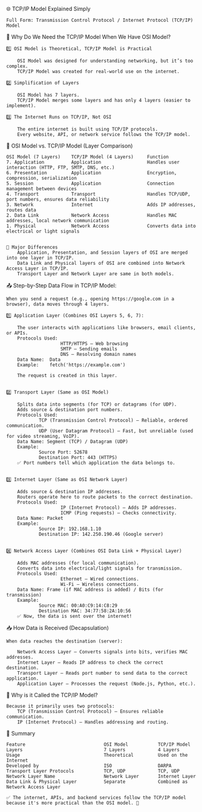 🌐 TCP/IP Model Explained Simply

    Full Form: Transmission Control Protocol / Internet Protocol (TCP/IP) Model

📌 Why Do We Need the TCP/IP Model When We Have OSI Model?

    1️⃣ OSI Model is Theoretical, TCP/IP Model is Practical

        OSI Model was designed for understanding networking, but it’s too complex.
        TCP/IP Model was created for real-world use on the internet.

    2️⃣ Simplification of Layers

        OSI Model has 7 layers.
        TCP/IP Model merges some layers and has only 4 layers (easier to implement).

    3️⃣ The Internet Runs on TCP/IP, Not OSI

        The entire internet is built using TCP/IP protocols.
        Every website, API, or network service follows the TCP/IP model.


📢 OSI Model vs. TCP/IP Model (Layer Comparison)

    OSI Model (7 Layers)	TCP/IP Model (4 Layers)	    Function
    7. Application      	Application         	    Handles user interaction (HTTP, FTP, SMTP, DNS, etc.)
    6. Presentation	        Application	                Encryption, compression, serialization
    5. Session	            Application	                Connection management between devices
    4. Transport	        Transport	                Handles TCP/UDP, port numbers, ensures data reliability
    3. Network	            Internet	                Adds IP addresses, routes data
    2. Data Link	        Network Access	            Handles MAC addresses, local network communication
    1. Physical	            Network Access	            Converts data into electrical or light signals


    📌 Major Differences
        Application, Presentation, and Session layers of OSI are merged into one layer in TCP/IP.
        Data Link and Physical layers of OSI are combined into Network Access Layer in TCP/IP.
        Transport Layer and Network Layer are same in both models.


📤 Step-by-Step Data Flow in TCP/IP Model:

    When you send a request (e.g., opening https://google.com in a browser), data moves through 4 layers.

    1️⃣ Application Layer (Combines OSI Layers 5, 6, 7):

        The user interacts with applications like browsers, email clients, or APIs.
        Protocols Used:
                        HTTP/HTTPS – Web browsing
                        SMTP – Sending emails
                        DNS – Resolving domain names
        Data Name:  Data
        Example:    fetch('https://example.com')

        The request is created in this layer.


    2️⃣ Transport Layer (Same as OSI Model)

        Splits data into segments (for TCP) or datagrams (for UDP).
        Adds source & destination port numbers.
        Protocols Used:
                TCP (Transmission Control Protocol) – Reliable, ordered communication.
                UDP (User Datagram Protocol) – Fast, but unreliable (used for video streaming, VoIP).
        Data Name: Segment (TCP) / Datagram (UDP)
        Example:
                Source Port: 52678
                Destination Port: 443 (HTTPS)
        ✅ Port numbers tell which application the data belongs to.


    3️⃣ Internet Layer (Same as OSI Network Layer)

        Adds source & destination IP addresses.
        Routers operate here to route packets to the correct destination.
        Protocols Used:
                        IP (Internet Protocol) – Adds IP addresses.
                        ICMP (Ping requests) – Checks connectivity.
        Data Name: Packet
        Example:
                Source IP: 192.168.1.10
                Destination IP: 142.250.190.46 (Google server)


    4️⃣ Network Access Layer (Combines OSI Data Link + Physical Layer)

        Adds MAC addresses (for local communication).
        Converts data into electrical/light signals for transmission.
        Protocols Used:
                        Ethernet – Wired connections.
                        Wi-Fi – Wireless connections.
        Data Name: Frame (if MAC address is added) / Bits (for transmission)
        Example:
                Source MAC: 00:A0:C9:14:C8:29
                Destination MAC: 34:77:58:2A:10:56
        ✅ Now, the data is sent over the internet!


📥 How Data is Received (Decapsulation)

    When data reaches the destination (server):

        Network Access Layer – Converts signals into bits, verifies MAC addresses.
        Internet Layer – Reads IP address to check the correct destination.
        Transport Layer – Reads port number to send data to the correct application.
        Application Layer – Processes the request (Node.js, Python, etc.).


📌 Why is it Called the TCP/IP Model?

    Because it primarily uses two protocols:
        TCP (Transmission Control Protocol) – Ensures reliable communication.
        IP (Internet Protocol) – Handles addressing and routing.



🎯 Summary

    Feature	                            OSI Model	        TCP/IP Model
    Layers	                            7 Layers	        4 Layers
    Usage	                            Theoretical 	    Used on the Internet
    Developed by	                    ISO             	DARPA 
    Transport Layer Protocols	        TCP, UDP	        TCP, UDP
    Network Layer Name	                Network Layer	    Internet Layer
    Data Link & Physical Layer	        Separate	        Combined as Network Access Layer
    
    ✅ The internet, APIs, and backend services follow the TCP/IP model because it's more practical than the OSI model. 🚀












 
